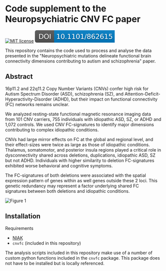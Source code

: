 # Code supplement to the Neuropsychiatric CNV FC paper
[![MIT license](https://img.shields.io/badge/License-MIT-blue.svg)](https://lbesson.mit-license.org/)
[![DOI](https://github.com/surchs/Neuropsychiatric_CNV_code_supplement/blob/master/cnv_paper_badge.svg
)](https://doi.org/10.1101/862615)

This repository contains the code used to process and analyse the data presented in the "Neuropsychiatric mutations delineate functional brain connectivity dimensions contributing to autism and schizophrenia" paper. 

## Abstract
16p11.2 and 22q11.2 Copy Number Variants (CNVs) confer high risk for Autism Spectrum Disorder (ASD), schizophrenia (SZ), and Attention-Deficit-Hyperactivity-Disorder (ADHD), but their impact on functional connectivity (FC) networks remains unclear. 

We analyzed resting-state functional magnetic resonance imaging data from 101 CNV carriers, 755 individuals with idiopathic ASD, SZ, or ADHD and 1,072 controls. We used CNV FC-signatures to identify major dimensions contributing to complex idiopathic conditions. 

CNVs had large mirror effects on FC at the global and regional level, and their effect-sizes were twice as large as those of idiopathic conditions. Thalamus, somatomotor, and posterior insula regions played a critical role in dysconnectivity shared across deletions, duplications, idiopathic ASD, SZ but not ADHD. Individuals with higher similarity to deletion FC-signatures exhibited worse behavioral and cognitive symptoms. 

The FC-signatures of both deletions were associated with the spatial expression pattern of genes within as well genes outside these 2 loci. This genetic redundancy may represent a factor underlying shared FC signatures between both deletions and idiopathic conditions.

![Figure 1](https://github.com/surchs/Neuropsychiatric_CNV_code_supplement/blob/master/cnv_paper_badge.svg/NP_CNV_Fig1.png)

## Installation
Requirements
- [NIAK](http://niak.simexp-lab.org/build/html/index.html)
- `cnvfc` (included in this repository)

The analysis scripts included in this repository make use of a number of custom python functions included in the `cnvfc` package. This package does not have to be installed but is locally referenced.
